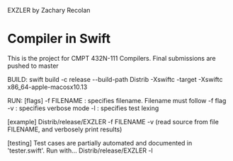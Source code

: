 EXZLER by Zachary Recolan

Compiler in Swift
============================================

This is the project for CMPT 432N-111 Compilers. Final submissions are pushed to master

BUILD:
swift build -c release --build-path Distrib -Xswiftc -target -Xswiftc x86_64-apple-macosx10.13

RUN:
[flags]
-f FILENAME : specifies filename. Filename must follow -f flag
-v : specifies verbose mode
-l : specifies test lexing

[example]
Distrib/release/EXZLER -f FILENAME -v
(read source from file FILENAME, and verbosely print results)

[testing]
Test cases are partially automated and documented in 'tester.swift'. Run with...
Distrib/release/EXZLER -l
